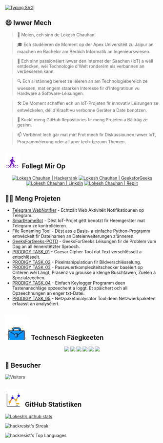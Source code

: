 [![Typing SVG](https://readme-typing-svg.demolab.com?font=Fira+Code&weight=800&size=22&pause=1000&center=true&vCenter=true&width=835&lines=%F0%9F%91%8BMoien+Besucher.+W%C3%ABllkomm+hei!%F0%9F%91%8B;%F0%9F%9A%80+Loosst+eis+zesummen+Grousses+erschafen!+%F0%9F%9A%80;%E2%9C%A8+An+der+Welt+vun+der+Technologie+an+doriwwer+eraus.+%E2%9C%A8)](https://git.io/typing-svg)

## 😄 Iwwer Mech
> 👋 Moien, ech sinn de Lokesh Chauhan!

> 🎓 Ech studéieren de Moment op der Apex Universitéit zu Jaipur an maachen en Bachelor am Beräich Informatik an Ingenieurswiesen.

> 🌟 Ech sinn passionéiert iwwer den Internet der Saachen (IoT) a wëll entdecken, wéi Technologie d'Welt ronderëm eis verbannen an verbesseren kann.

> 🔍 Ech si stänneg bereet ze léieren an am Technologiebereich ze wuessen, mat engem staarken Interesse fir d'Integratioun vu Hardware a Software-Léisungen.

> 🛠 De Moment schaffen ech un IoT-Projeten fir innovativ Léisungen ze entwéckelen, déi d'Kraaft vu verbonne Geräter a Date benotzen.

> 🔭 Kuckt meng GitHub Repositories fir meng Projeten a Bäiträg ze gesinn.

> 📫 Verbënnt Iech gär mat mir! Frot mech fir Diskussiounen iwwer IoT, Programméierung oder all aner tech-bezunn Themen.
<!--
<p align="center">
  <a href="https://www.linkedin.com/in/lokeshchauhanapex/"><img src="https://img.shields.io/badge/Linkedin-10000?style=plastic&logo=LinkedIn&logoColor=FFFFFF&labelColor=2A79D7&color=2A79D7" alt="Lokesh Chauhan  | Linkdin"/></a>
  -->
  
## ![Follegt Mir](/icon/follow.svg) Follegt Mir Op 
<p>
<p align="center">
    <a href="https://www.hackerrank.com/profile/lokeshchauhan"><img src="https://img.shields.io/badge/Hackerrank-100000?style=plastic&logo=hackerrank&logoColor=FFFFFF&labelColor=42BA3D&color=0EA608" alt="Lokesh Chauhan | Hackerrank"/></a>
    <a href="https://auth.geeksforgeeks.org/user/lokeshchauhan"><img src="https://img.shields.io/badge/GeeksforGeeks-100000?style=plastic&logo=geeksforgeeks&logoColor=FFFFFF&labelColor=42BA3D&color=23891F" alt="Lokesh Chauhan | GeeksforGeeks"/></a>
  <a href="https://www.linkedin.com/in/lokeshchauhanapex/"><img src="https://img.shields.io/badge/Linkedin-10000?style=plastic&logo=LinkedIn&logoColor=FFFFFF&labelColor=2A79D7&color=2A79D7" alt="Lokesh Chauhan  | Linkdin"/></a>
   </a>
    <a href="https://replit.com/@HackResist"><img src="https://img.shields.io/badge/Replit-100000?style=plastic&logo=replit&logoColor=f26207&labelColor=051E59&color=0e1525" alt="Lokesh Chauhan | Replit"/>
    </a>
</p>

## 👨‍💻 Meng Projeten
* [Telegram WebNotifier](https://github.com/HackResist/Telegram_WebNotifier) - Echtzäit Web Aktivitéit Notifikatiounen op Telegram.
* [SmartHomeBot](https://github.com/HackResist/SmartHomeBot) - Dëst IoT-Projet gëtt benotzt fir Heemgeräter mat Telegram ze kontrolléieren.
* [File Renaming Tool](https://github.com/HackResist/File-Renaming-Tool) - Dëst ass e Basis- a einfache Python-Programm entwéckelt fir Dateinamen an Dateierweiterungen z'änneren.
* [GeeksForGeeks-POTD](https://github.com/HackResist/GeeksForGeeks-POTD) - GeeksForGeeks Léisungen fir de Problem vum Dag an all ënnerstëtzter Sprooch.
* [PRODIGY TASK_01](https://github.com/HackResist/PRODIGY_CS_01) - Caesar Cipher Tool dat Text verschlësselt a entschlësselt.
* [PRODIGY TASK_02](https://github.com/HackResist/PRODIGY_CS_02) - Pixelmanipulatioun fir Bildverschlësselung.
* [PRODIGY TASK_03](https://github.com/HackResist/PRODIGY_CS_03) - Passwuertkomplexitéitschecker baséiert op Critèren wéi Längt, Präsenz vu grousse a klenge Buschtawen, Zuelen a Spezialzeechen.
* [PRODIGY TASK_04](https://github.com/HackResist/PRODIGY_CS_04) - Einfach Keylogger Programm deen Tastenanschläge opzeechent a loggt. Et späichert och all Opzeechnungen an enger txt-Datei.
* [PRODIGY TASK_05](https://github.com/HackResist/PRODIGY_CS_05) - Netzpaketanalysator Tool deen Netzwierkpaketen erfaasst an analyséiert.

## ![Technesch Fäegkeeten](/icon/Skill.svg) Technesch Fäegkeeten
<p align="center">
  <a href="https://www.open-std.org/JTC1/SC22/WG14/">
    <img src="https://skillicons.dev/icons?i=c" /></a>
 <a href=https://www.oracle.com/java/">
    <img src="https://skillicons.dev/icons?i=java" /></a>
 <a href="https://isocpp.org/">
    <img src="https://skillicons.dev/icons?i=cpp" /></a>
<a href="https://www.python.org/">
    <img src="https://skillicons.dev/icons?i=py" /></a>
<a href="https://www.gnu.org/software/bash/">
    <img src="https://skillicons.dev/icons?i=bash" /></a>
  <a href="https://ecma-international.org/publications-and-standards/standards/ecma-262/">
    <img src="https://skillicons.dev/icons?i=js" /></a>
      </p>


## 👀 Besucher
![Visitors](https://moe-counter.glitch.me/get/@HackResist?theme=rule34)

## ![Github Statistiken](/icon/graph.svg) GitHub Statistiken 
[![Lokesh’s github stats](https://github-readme-stats.vercel.app/api?username=HackResist&show_icons=true&theme=dark&count_private=true)](https://github.com/HackResist)

![hackresist's Streak](https://github-readme-streak-stats.herokuapp.com/?user=hackresist&theme=cobalt&hide_border=false)

![hackresist's Top Languages](https://github-readme-stats.vercel.app/api/top-langs/?username=hackresist&theme=cobalt&show_icons=true&hide_border=false&layout=compact)
